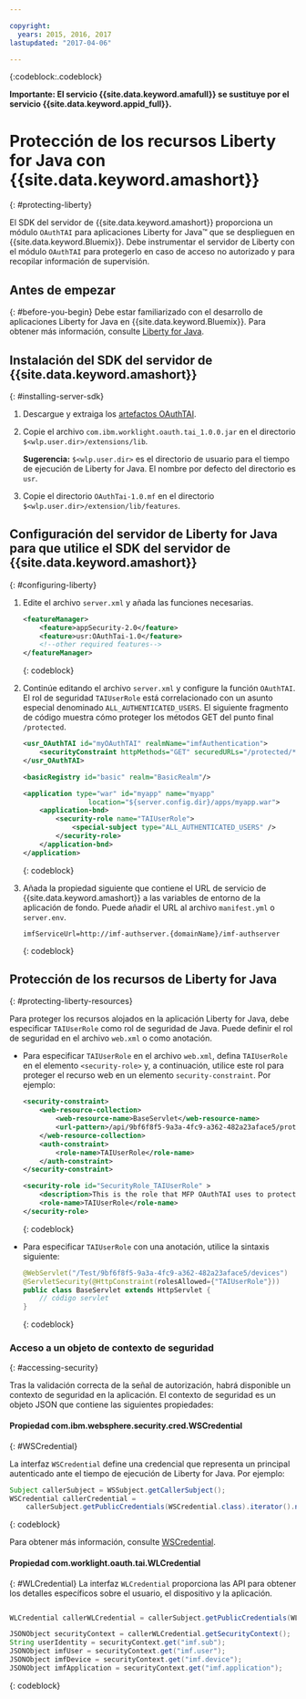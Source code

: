 ```yaml
---

copyright:
  years: 2015, 2016, 2017
lastupdated: "2017-04-06"

---
```

{:codeblock:.codeblock}

**Importante: El servicio {{site.data.keyword.amafull}} se sustituye por el servicio {{site.data.keyword.appid_full}}.**

# Protección de los recursos Liberty for Java con {{site.data.keyword.amashort}}
{: #protecting-liberty}

El SDK del servidor de {{site.data.keyword.amashort}} proporciona un módulo `OAuthTAI` para aplicaciones Liberty for Java&trade; que se desplieguen en {{site.data.keyword.Bluemix}}. Debe instrumentar el servidor de Liberty con el módulo `OAuthTAI` para protegerlo en caso de acceso no autorizado y para recopilar información de supervisión.

## Antes de empezar
{: #before-you-begin}
Debe estar familiarizado con el desarrollo de aplicaciones Liberty for Java en {{site.data.keyword.Bluemix}}. Para obtener más información, consulte [Liberty for Java](https://console.{DomainName}/docs/runtimes/liberty/index.html).

## Instalación del SDK del servidor de {{site.data.keyword.amashort}}
{: #installing-server-sdk}

1. Descargue y extraiga los [artefactos OAuthTAI](https://imf-tai.{DomainName}/public/TAI.zip).

1. Copie el archivo `com.ibm.worklight.oauth.tai_1.0.0.jar` en el directorio `$<wlp.user.dir>/extensions/lib`.

	**Sugerencia:** `$<wlp.user.dir>` es el directorio de usuario para el tiempo de ejecución de Liberty for Java. El nombre por defecto del directorio es `usr`.

1. Copie el directorio `OAuthTai-1.0.mf` en el directorio `$<wlp.user.dir>/extension/lib/features`.


## Configuración del servidor de Liberty for Java para que utilice el SDK del servidor de {{site.data.keyword.amashort}}
{: #configuring-liberty}

1. Edite el archivo `server.xml` y añada las funciones necesarias.

	```XML
	<featureManager>
		<feature>appSecurity-2.0</feature>
		<feature>usr:OAuthTai-1.0</feature>
		<!--other required features-->
	</featureManager>

	```
	{: codeblock}
1. Continúe editando el archivo `server.xml` y configure la función `OAuthTAI`. El rol de seguridad `TAIUserRole` está correlacionado con un asunto especial denominado `ALL_AUTHENTICATED_USERS`. El siguiente fragmento de código muestra cómo proteger los métodos GET del punto final `/protected`.

	```XML
	<usr_OAuthTAI id="myOAuthTAI" realmName="imfAuthentication">
		<securityConstraint httpMethods="GET" securedURLs="/protected/*"/>
	</usr_OAuthTAI>

	<basicRegistry id="basic" realm="BasicRealm"/>

	<application type="war" id="myapp" name="myapp"
					location="${server.config.dir}/apps/myapp.war">
		<application-bnd>
			<security-role name="TAIUserRole">
				<special-subject type="ALL_AUTHENTICATED_USERS" />
			</security-role>
		</application-bnd>
	</application>
	```
	{: codeblock}

1. Añada la propiedad siguiente que contiene el URL de servicio de {{site.data.keyword.amashort}} a las variables de entorno de la aplicación de fondo. Puede añadir el URL al archivo `manifest.yml` o `server.env`.

	```
	imfServiceUrl=http://imf-authserver.{domainName}/imf-authserver
	```
	{: codeblock}

## Protección de los recursos de Liberty for Java
{: #protecting-liberty-resources}

Para proteger los recursos alojados en la aplicación Liberty for Java, debe especificar `TAIUserRole` como rol de seguridad de Java. Puede definir el rol de seguridad en el archivo `web.xml` o como anotación.

* Para especificar `TAIUserRole` en el archivo `web.xml`, defina `TAIUserRole` en el elemento `<security-role>` y, a continuación, utilice este rol para proteger el recurso web en un elemento `security-constraint`.
Por ejemplo:

	```XML
	<security-constraint>
		<web-resource-collection>
			<web-resource-name>BaseServlet</web-resource-name>
			<url-pattern>/api/9bf6f8f5-9a3a-4fc9-a362-482a23aface5/protected</url-pattern>
		</web-resource-collection>
		<auth-constraint>
			<role-name>TAIUserRole</role-name>
		</auth-constraint>
	</security-constraint>

	<security-role id="SecurityRole_TAIUserRole" >
		<description>This is the role that MFP OAuthTAI uses to protect the resource, and it is required to be mapped to 'ALL_AUTHENTICATED_USERS' in Liberty</description>
		<role-name>TAIUserRole</role-name>
	</security-role>
	```
	{: codeblock}

* Para especificar `TAIUserRole` con una anotación, utilice la sintaxis siguiente:

	```Java
	@WebServlet("/Test/9bf6f8f5-9a3a-4fc9-a362-482a23aface5/devices")
	@ServletSecurity(@HttpConstraint(rolesAllowed={"TAIUserRole"}))
	public class BaseServlet extends HttpServlet {
	    // código servlet
	}
	```
	{: codeblock}

### Acceso a un objeto de contexto de seguridad
{: #accessing-security}

Tras la validación correcta de la señal de autorización, habrá disponible un contexto de seguridad en la aplicación. El contexto de seguridad es un objeto JSON que contiene las siguientes propiedades:

#### Propiedad com.ibm.websphere.security.cred.WSCredential
{: #WSCredential}

La interfaz `WSCredential` define una credencial que representa un principal autenticado ante el tiempo de ejecución de
Liberty for Java. Por ejemplo:

```Java
Subject callerSubject = WSSubject.getCallerSubject();
WSCredential callerCredential =
    callerSubject.getPublicCredentials(WSCredential.class).iterator().next();
```
{: codeblock}

Para obtener más información, consulte [WSCredential](http://www-01.ibm.com/support/knowledgecenter/api/content/nl/en-us/SSEQTP_7.0.0/com.ibm.websphere.javadoc.doc/web/apidocs/index.html?com/ibm/websphere/security/cred/WSCredential.html).

#### Propiedad com.worklight.oauth.tai.WLCredential
{: #WLCredential}
La interfaz `WLCredential` proporciona las API para obtener los detalles específicos sobre el usuario, el dispositivo y la aplicación.

```Java

WLCredential callerWLCredential = callerSubject.getPublicCredentials(WLCredential.class).iterator().next();

JSONObject securityContext = callerWLCredential.getSecurityContext();
String userIdentity = securityContext.get("imf.sub");
JSONObject imfUser = securityContext.get("imf.user");
JSONObject imfDevice = securityContext.get("imf.device");
JSONObject imfApplication = securityContext.get("imf.application");

```
{: codeblock}
